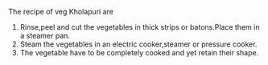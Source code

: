The recipe of veg Kholapuri are 
1. Rinse,peel and cut the vegetables in thick strips or batons.Place them in a steamer pan.
2. Steam the vegetables in an electric cooker,steamer or pressure cooker.
3. The vegetable have to be completely cooked and yet retain their shape.

